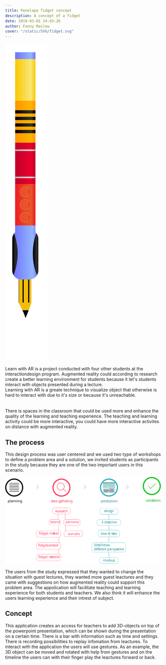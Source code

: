 ```yaml
---
title: Penelope fidget concept
description: A concept of a fidget 
date: 2019-03-01 24:43:26
author: Fanny Reslow
cover: "/static/SVG/fidget.svg"
---
```


![image of prototype](/static/penelope.svg "image of fidget prototype")

Learn with AR is a project conducted with four other students at the interactiondesign program.
Augmented reality could according to research create a better learning environment 
for students because it let's students interact with objects presented during a lecture.  
Learning with AR is a greate technique to visualize object that otherwise is hard to 
interact with due to it's size or because it's unreachable.  
<br><br>
There is spaces in the classroom that could be used more and enhance the quality of the learning and teaching experience. The teaching and learning activity could be more interactive, you could have more interactive activites on distance with augmented reality. 

## The process ##

This design process was user centered and we used two type of workshops to define a problem area
and a solution, we invited students as participants in the study because they are one of the two important users in this scenario. 
 
![image of workprocess](/static/process/FidgetProcess.svg "image of workprocess")



The users from the study expressed that they wanted to change the situation with guest lectures, they wanted more guest leactures and they came with suggestions on how augmented reality could support this problem area. The appolication will facilitate teaching and learning experience for both students and teachers. We also think it will enhance the users learning experience and their intrest of subject. 

## Concept ##

This application creates an access for teachers to add 3D-objects on top of the powerpoint presentation, which can be shown during the presentation on a certain time.  There is a bar with information such as time and settings. There is recording possibilities to replay infomation from leactures. To interact with the application the users will use gestures. As an example, the 3D object can be moved and rotated with help from gestures and on the timeline the users can with their finger play the leactures forward or back.




